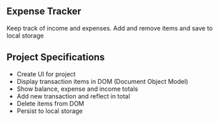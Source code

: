## Expense Tracker

Keep track of income and expenses. Add and remove items and save to local storage

## Project Specifications

- Create UI for project
- Display transaction items in DOM (Document Object Model)
- Show balance, expense and income totals
- Add new transaction and reflect in total
- Delete items from DOM
- Persist to local storage